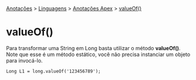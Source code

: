 <link rel="stylesheet" type="text/css" href="../../CSS/dark-theme.css">

[Anotações](../../) > [Linguagens](../Index.md) > [Anotações Apex](./Index.md) > [valueOf()](./LongValueOf.md)

# valueOf()

Para transformar uma String em Long basta utilizar o método **valueOf()**. Note que esse é um método estático, você não precisa instanciar um objeto para invocá-lo.

```apex
Long L1 = long.valueOf('123456789');
```
